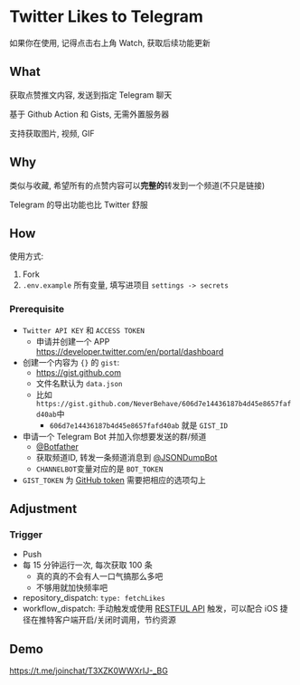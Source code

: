 # Twitter Likes to Telegram

如果你在使用, 记得点击右上角 Watch, 获取后续功能更新

## What 

获取点赞推文内容, 发送到指定 Telegram 聊天

基于 Github Action 和 Gists, 无需外置服务器

支持获取图片, 视频, GIF

## Why

类似与收藏, 希望所有的点赞内容可以**完整的**转发到一个频道(不只是链接)

Telegram 的导出功能也比 Twitter 舒服

## How

使用方式:

1. Fork
2. `.env.example` 所有变量, 填写进项目 `settings -> secrets`

### Prerequisite

- `Twitter API KEY` 和 `ACCESS TOKEN`
    - 申请并创建一个 APP https://developer.twitter.com/en/portal/dashboard
- 创建一个内容为 `{}` 的 `gist`: 
    - https://gist.github.com
    - 文件名默认为 `data.json`
    - 比如`https://gist.github.com/NeverBehave/606d7e14436187b4d45e8657fafd40ab`中
        - `606d7e14436187b4d45e8657fafd40ab` 就是 `GIST_ID`
- 申请一个 Telegram Bot 并加入你想要发送的群/频道
    - [@Botfather](https://t.me/botfather)
    - 获取频道ID, 转发一条频道消息到 [@JSONDumpBot](https://t.me/JSONDumpBot)
    - `CHANNELBOT`变量对应的是 `BOT_TOKEN`
- `GIST_TOKEN` 为 [GitHub token](https://github.com/settings/tokens) 需要把相应的选项勾上

## Adjustment

### Trigger

- Push 
- 每 15 分钟运行一次, 每次获取 100 条
    - 真的真的不会有人一口气搞那么多吧
    - 不够用就加快频率吧
- repository_dispatch: `type: fetchLikes`
- workflow_dispatch: 手动触发或使用 [RESTFUL API](https://docs.github.com/en/rest/reference/actions#create-a-workflow-dispatch-event) 触发，可以配合 iOS 捷径在推特客户端开启/关闭时调用，节约资源

## Demo

https://t.me/joinchat/T3XZK0WWXrIJ-_BG

